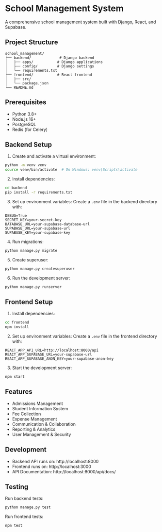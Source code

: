 # School Management System

A comprehensive school management system built with Django, React, and Supabase.

## Project Structure

```
school_management/
├── backend/             # Django backend
│   ├── apps/           # Django applications
│   ├── config/         # Django settings
│   └── requirements.txt
├── frontend/           # React frontend
│   ├── src/
│   └── package.json
└── README.md
```

## Prerequisites

- Python 3.8+
- Node.js 16+
- PostgreSQL
- Redis (for Celery)

## Backend Setup

1. Create and activate a virtual environment:
```bash
python -m venv venv
source venv/bin/activate  # On Windows: venv\Scripts\activate
```

2. Install dependencies:
```bash
cd backend
pip install -r requirements.txt
```

3. Set up environment variables:
Create a `.env` file in the backend directory with:
```
DEBUG=True
SECRET_KEY=your-secret-key
DATABASE_URL=your-supabase-database-url
SUPABASE_URL=your-supabase-url
SUPABASE_KEY=your-supabase-key
```

4. Run migrations:
```bash
python manage.py migrate
```

5. Create superuser:
```bash
python manage.py createsuperuser
```

6. Run the development server:
```bash
python manage.py runserver
```

## Frontend Setup

1. Install dependencies:
```bash
cd frontend
npm install
```

2. Set up environment variables:
Create a `.env` file in the frontend directory with:
```
REACT_APP_API_URL=http://localhost:8000/api
REACT_APP_SUPABASE_URL=your-supabase-url
REACT_APP_SUPABASE_ANON_KEY=your-supabase-anon-key
```

3. Start the development server:
```bash
npm start
```

## Features

- Admissions Management
- Student Information System
- Fee Collection
- Expense Management
- Communication & Collaboration
- Reporting & Analytics
- User Management & Security

## Development

- Backend API runs on: http://localhost:8000
- Frontend runs on: http://localhost:3000
- API Documentation: http://localhost:8000/api/docs/

## Testing

Run backend tests:
```bash
python manage.py test
```

Run frontend tests:
```bash
npm test
``` 